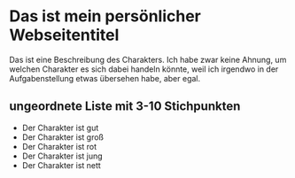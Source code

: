 # Das ist mein persönlicher Webseitentitel

Das ist eine Beschreibung des Charakters. Ich habe zwar keine Ahnung, um welchen Charakter es sich dabei handeln könnte, weil ich irgendwo in der Aufgabenstellung etwas übersehen habe, aber egal.

## ungeordnete Liste mit 3-10 Stichpunkten

* Der Charakter ist gut
* Der Charakter ist groß
* Der Charakter ist rot
* Der Charakter ist jung
* Der Charakter ist nett
